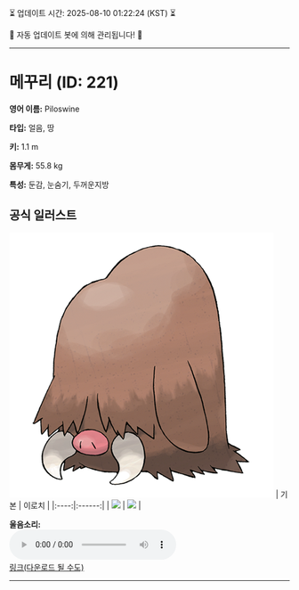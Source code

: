 
⏳ 업데이트 시간: 2025-08-10 01:22:24 (KST) ⏳

🤖 자동 업데이트 봇에 의해 관리됩니다! 🤖

---

# 메꾸리 (ID: 221)
**영어 이름:** Piloswine

**타입:** 얼음, 땅

**키:** 1.1 m

**몸무게:** 55.8 kg

**특성:** 둔감, 눈숨기, 두꺼운지방

## 공식 일러스트
![](https://raw.githubusercontent.com/PokeAPI/sprites/master/sprites/pokemon/other/official-artwork/221.png)
| 기본 | 이로치 |
|:----:|:------:|
| <img src="http://play.pokemonshowdown.com/sprites/ani/piloswine.gif" width="200"> | <img src="http://play.pokemonshowdown.com/sprites/ani-shiny/piloswine.gif" width="200"> |

**울음소리:**<br><audio controls src="https://raw.githubusercontent.com/PokeAPI/cries/main/cries/pokemon/latest/221.ogg"></audio><br> [링크(다운로드 될 수도)](https://raw.githubusercontent.com/PokeAPI/cries/main/cries/pokemon/latest/221.ogg)


---
